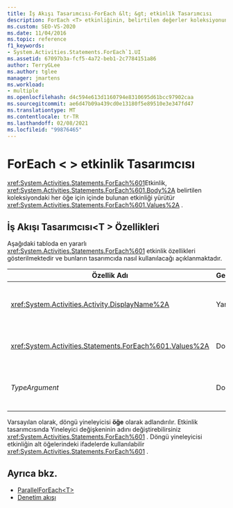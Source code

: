 ```yaml
---
title: İş Akışı Tasarımcısı-ForEach &lt; &gt; etkinlik Tasarımcısı
description: ForEach <T> etkinliğinin, belirtilen değerler koleksiyonundaki her öğe Için gövdesinde içerilen etkinliği nasıl yürüttüğünü öğrenin.
ms.custom: SEO-VS-2020
ms.date: 11/04/2016
ms.topic: reference
f1_keywords:
- System.Activities.Statements.ForEach`1.UI
ms.assetid: 67097b3a-fcf5-4a72-beb1-2c7784151a86
author: TerryGLee
ms.author: tglee
manager: jmartens
ms.workload:
- multiple
ms.openlocfilehash: d4c594e613d1160794e8310695d61bcc97902caa
ms.sourcegitcommit: ae6d47b09a439cd0e13180f5e89510e3e347fd47
ms.translationtype: MT
ms.contentlocale: tr-TR
ms.lasthandoff: 02/08/2021
ms.locfileid: "99876465"
---
```

# <a name="foreachlttgt-activity-designer"></a>ForEach &lt; &gt; etkinlik Tasarımcısı

<xref:System.Activities.Statements.ForEach%601>Etkinlik, <xref:System.Activities.Statements.ForEach%601.Body%2A> belirtilen koleksiyondaki her öğe için içinde bulunan etkinliği yürütür <xref:System.Activities.Statements.ForEach%601.Values%2A> .

## <a name="foreacht-properties-in-the-workflow-designer"></a>İş Akışı Tasarımcısı<T \> Özellikleri

Aşağıdaki tabloda en yararlı <xref:System.Activities.Statements.ForEach%601> etkinlik özellikleri gösterilmektedir ve bunların tasarımcıda nasıl kullanılacağı açıklanmaktadır.

|Özellik Adı|Gerekli|Kullanım|
|-|--------------|-|
|<xref:System.Activities.Activity.DisplayName%2A>|Yanlış|Etkinliğin kolay adı <xref:System.Activities.Statements.ForEach%601> . Varsayılan değer ForEach ' dir<\> . <xref:System.Activities.Activity.DisplayName%2A>Değer kesinlikle gerekli olmasa da, bir tane kullanmak en iyi uygulamadır.|
|<xref:System.Activities.Statements.ForEach%601.Values%2A>|Doğru|Yinelecek öğelerin koleksiyonu. Ayarlamak için <xref:System.Activities.Statements.ForEach%601.Values%2A> , **foreach<T \>** Etkinlik tasarımcısında veya özellik kılavuzunda **değerler** kutusuna bir Visual Basic ifadesi yazın.|
|*TypeArgument*|Doğru|<xref:System.Activities.Statements.ForEach%601.Values%2A>Genel parametre *T* tarafından belirtilen koleksiyondaki öğelerin türü. Varsayılan olarak, *TypeArgument* değeri **Int32** olarak ayarlanır. Türü değiştirmek için, özellik kılavuzunda *TypeArgument* Birleşik giriş kutusunun değerini değiştirin.|

Varsayılan olarak, döngü yineleyicisi **öğe** olarak adlandırılır. Etkinlik tasarımcısında Yineleyici değişkeninin adını değiştirebilirsiniz <xref:System.Activities.Statements.ForEach%601> . Döngü yineleyicisi etkinliğin alt öğelerindeki ifadelerde kullanılabilir <xref:System.Activities.Statements.ForEach%601> .

## <a name="see-also"></a>Ayrıca bkz.

- [ParallelForEach\<T>](../workflow-designer/parallelforeach-t-activity-designer.md)
- [Denetim akışı](../workflow-designer/control-flow-activity-designers.md)
